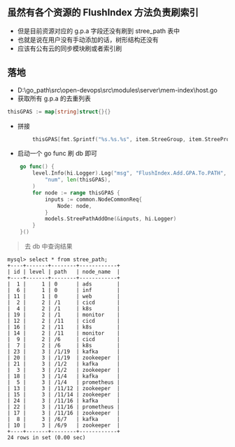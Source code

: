 ## 虽然有各个资源的 FlushIndex 方法负责刷索引

- 但是目前资源对应的 g.p.a 字段还没有刷到 stree_path 表中
- 也就是说在用户没有手动添加的话，树形结构还没有
- 应该有公有云的同步模块刷或者索引刷

## 落地

- D:\go_path\src\open-devops\src\modules\server\mem-index\host.go
- 获取所有 g.p.a 的去重列表

```go
thisGPAS := map[string]struct{}{}
```

- 拼接

```go
		thisGPAS[fmt.Sprintf("%s.%s.%s", item.StreeGroup, item.StreeProduct, item.StreeApp)] = struct{}{}

```

- 启动一个 go func 刷 db 即可

```go
	go func() {
		level.Info(hi.Logger).Log("msg", "FlushIndex.Add.GPA.To.PATH",
			"num", len(thisGPAS),
		)
		for node := range thisGPAS {
			inputs := common.NodeCommonReq{
				Node: node,
			}
			models.StreePathAddOne(&inputs, hi.Logger)
		}
	}()
```

> 去 db 中查询结果

```shell
mysql> select * from stree_path;
+----+-------+--------+------------+
| id | level | path   | node_name  |
+----+-------+--------+------------+
|  1 |     1 | 0      | ads        |
|  6 |     1 | 0      | inf        |
| 11 |     1 | 0      | web        |
|  2 |     2 | /1     | cicd       |
|  4 |     2 | /1     | k8s        |
| 19 |     2 | /1     | monitor    |
| 12 |     2 | /11    | cicd       |
| 16 |     2 | /11    | k8s        |
| 14 |     2 | /11    | monitor    |
|  9 |     2 | /6     | cicd       |
|  7 |     2 | /6     | k8s        |
| 23 |     3 | /1/19  | kafka      |
| 20 |     3 | /1/19  | zookeeper  |
| 21 |     3 | /1/2   | kafka      |
|  3 |     3 | /1/2   | zookeeper  |
| 18 |     3 | /1/4   | kafka      |
|  5 |     3 | /1/4   | prometheus |
| 13 |     3 | /11/12 | zookeeper  |
| 15 |     3 | /11/14 | zookeeper  |
| 24 |     3 | /11/16 | kafka      |
| 22 |     3 | /11/16 | prometheus |
| 17 |     3 | /11/16 | zookeeper  |
|  8 |     3 | /6/7   | kafka      |
| 10 |     3 | /6/9   | zookeeper  |
+----+-------+--------+------------+
24 rows in set (0.00 sec)
```
